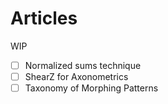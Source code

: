 # Articles
WIP

- [ ] Normalized sums technique
- [ ] ShearZ for Axonometrics
- [ ] Taxonomy of Morphing Patterns
